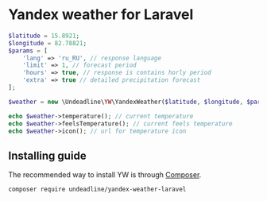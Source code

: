 Yandex weather for Laravel
=========================

```php
$latitude = 15.8921;
$longitude = 82.78821;
$params = [
    'lang' => 'ru_RU', // response language 
    'limit' => 1, // forecast period
    'hours' => true, // response is contains horly period
    'extra' => true // detailed precipitation forecast
];

$weather = new \Undeadline\YW\YandexWeather($latitude, $longitude, $params);

echo $weather->temperature(); // current temperature
echo $weather->feelsTemperature(); // current feels temperature
echo $weather->icon(); // url for temperature icon
```

## Installing guide

The recommended way to install YW is through
[Composer](https://getcomposer.org/).

```bash
composer require undeadline/yandex-weather-laravel
```